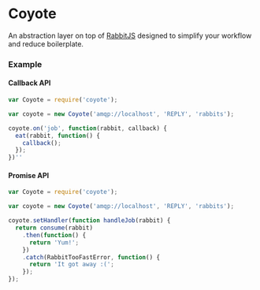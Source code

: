 # Coyote

An abstraction layer on top of [RabbitJS](https://github.com/squaremo/rabbit.js)
designed to simplify your workflow and reduce boilerplate.

### Example

#### Callback API

```javascript
var Coyote = require('coyote');

var coyote = new Coyote('amqp://localhost', 'REPLY', 'rabbits');

coyote.on('job', function(rabbit, callback) {
  eat(rabbit, function() {
    callback();
  });
})''
```

#### Promise API

```javascript
var Coyote = require('coyote');

var coyote = new Coyote('amqp://localhost', 'REPLY', 'rabbits');

coyote.setHandler(function handleJob(rabbit) {
  return consume(rabbit)
    .then(function() {
      return 'Yum!';
    })
    .catch(RabbitTooFastError, function() {
      return 'It got away :(';
    });
});
```
